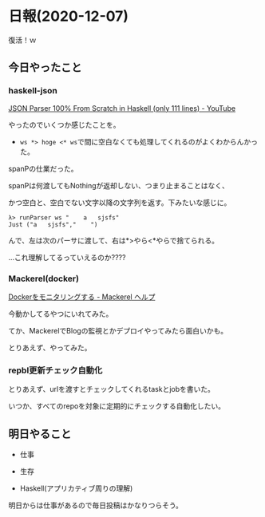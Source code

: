 # 日報(2020-12-07)

復活！ｗ

## 今日やったこと

### haskell-json

[JSON Parser 100% From Scratch in Haskell (only 111 lines) - YouTube](https://www.youtube.com/watch?v=N9RUqGYuGfw&t=232s)

やったのでいくつか感じたことを。

* ```ws *> hoge <* ws```で間に空白なくても処理してくれるのがよくわからんかった。

spanPの仕業だった。

spanPは何渡してもNothingが返却しない、つまり止まることはなく、

かつ空白と、空白でない文字以降の文字列を返す。下みたいな感じに。

```
λ> runParser ws "    a   sjsfs"
Just ("a   sjsfs","    ")
```

んで、左は次のパーサに渡して、右は\*>やら<\*やらで捨てられる。

...これ理解してるっていえるのか????

### Mackerel(docker)

[Dockerをモニタリングする - Mackerel ヘルプ](https://mackerel.io/ja/docs/entry/advanced/docker)

今動かしてるやつにいれてみた。

てか、MackerelでBlogの監視とかデプロイやってみたら面白いかも。

とりあえず、やってみた。

### repbl更新チェック自動化

とりあえず、urlを渡すとチェックしてくれるtaskとjobを書いた。

いつか、すべてのrepoを対象に定期的にチェックする自動化したい。

## 明日やること

* 仕事

* 生存

* Haskell(アプリカティブ周りの理解)

明日からは仕事があるので毎日投稿はかなりつらそう。
